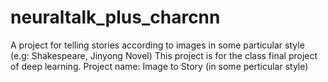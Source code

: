 # neuraltalk_plus_charcnn
A project for telling stories according to images in some particular style (e.g: Shakespeare, Jinyong Novel)
This project is for the class final project of deep learning.
Project name: Image to Story (in some perticular style)

